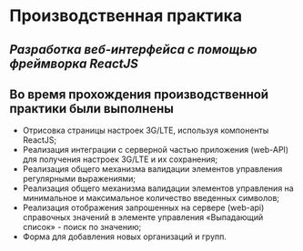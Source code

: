 # Производственная практика
## _Разработка веб-интерфейса с помощью фреймворка ReactJS_



## Во время прохождения производственной практики были выполнены

- Отрисовка страницы настроек 3G/LTE, используя компоненты ReactJS;
- Реализация интеграции с серверной частью приложения (web-API) для получения настроек 3G/LTE и их сохранения;
- Реализация общего механизма валидации элементов управления регулярными выражениями;
- Реализация общего механизма валидации элементов управления на минимальное и максимальное количество введенных символов;
- Реализация отображения запрошенных на сервере (web-api) справочных значений в элементе управления «Выпадающий список» - поиск по значению;
- Форма для добавления новых организаций и групп.

